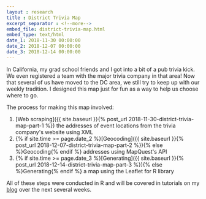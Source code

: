 ```yaml
---
layout : research
title : District Trivia Map
excerpt_separator : <!--more-->
embed_file: district-trivia-map.html
embed_type: text/html
date_1: 2018-11-30 00:00:00
date_2: 2018-12-07 00:00:00
date_3: 2018-12-14 00:00:00
---
```

In California, my grad school friends and I got into a bit of a pub trivia kick. We even registered a team with the major trivia company in that area! Now that several of us have moved to the DC area, we still try to keep up with our weekly tradition. I designed this map just for fun as a way to help us choose where to go.

<!--more-->
The process for making this map involved:
  1. [Web scraping]({{ site.baseurl }}{% post_url 2018-11-30-district-trivia-map-part-1 %}) the addresses of event locations from the trivia company's website using XML
  2. {% if site.time >= page.date_2 %}[Geocoding]({{ site.baseurl }}{% post_url 2018-12-07-district-trivia-map-part-2 %}){% else %}Geocoding{% endif %} addresses using MapQuest's API
  3. {% if site.time >= page.date_3 %}[Generating]({{ site.baseurl }}{% post_url 2018-12-14-district-trivia-map-part-3 %}){% else %}Generating{% endif %} a map using the Leaflet for R library

All of these steps were conducted in R and will be covered in tutorials on my [blog](/blog/) over the next several weeks.
